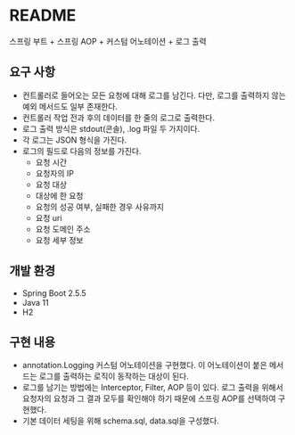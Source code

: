 # README
스프링 부트 + 스프링 AOP + 커스텀 어노테이션 + 로그 출력

## 요구 사항
- 컨트롤러로 들어오는 모든 요청에 대해 로그를 남긴다. 다만, 로그를 출력하지 않는 예외 메서드도 일부 존재한다.
- 컨트롤러 작업 전과 후의 데이터를 한 줄의 로그로 출력한다.
- 로그 출력 방식은 stdout(콘솔), .log 파일 두 가지이다.
- 각 로그는 JSON 형식을 가진다.
- 로그의 필드로 다음의 정보를 가진다.
  - 요청 시간
  - 요청자의 IP
  - 요청 대상
  - 대상에 한 요청
  - 요청의 성공 여부, 실패한 경우 사유까지
  - 요청 uri
  - 요청 도메인 주소
  - 요청 세부 정보

## 개발 환경
- Spring Boot 2.5.5
- Java 11
- H2

## 구현 내용
- annotation.Logging 커스텀 어노테이션을 구현했다. 이 어노테이션이 붙은 메서드는 로그를 출력하는 로직이 동작하는 대상이 된다.  
- 로그를 남기는 방법에는 Interceptor, Filter, AOP 등이 있다. 로그 출력을 위해서 요청자의 요청과 그 결과 모두를 확인해야 하기 때문에 스프링 AOP를 선택하여 구현했다.
- 기본 데이터 세팅을 위해 schema.sql, data.sql을 구성했다.